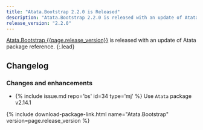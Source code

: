 ```yaml
---
title: "Atata.Bootstrap 2.2.0 is Released"
description: "Atata.Bootstrap 2.2.0 is released with an update of Atata package reference."
release_version: "2.2.0"
---
```


[Atata.Bootstrap {{page.release_version}}](https://www.nuget.org/packages/Atata.Bootstrap/{{page.release_version}})
is released with an update of Atata package reference.
{:.lead}

<!--more-->

## Changelog

### Changes and enhancements

- {% include issue.md repo='bs' id=34 type='mj' %} Use `Atata` package v2.14.1

{% include download-package-link.html name="Atata.Bootstrap" version=page.release_version %}